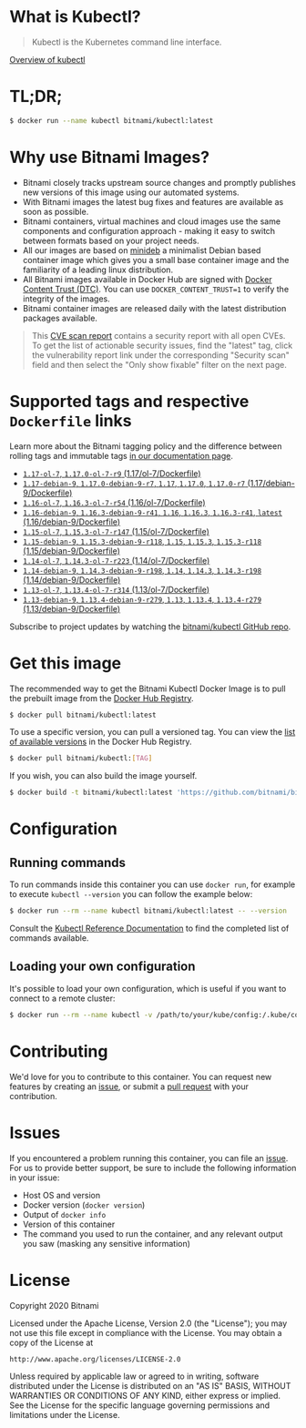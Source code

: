
# What is Kubectl?

> Kubectl is the Kubernetes command line interface.

[Overview of kubectl](https://kubernetes.io/docs/reference/kubectl/overview/)

# TL;DR;

```bash
$ docker run --name kubectl bitnami/kubectl:latest
```

# Why use Bitnami Images?

* Bitnami closely tracks upstream source changes and promptly publishes new versions of this image using our automated systems.
* With Bitnami images the latest bug fixes and features are available as soon as possible.
* Bitnami containers, virtual machines and cloud images use the same components and configuration approach - making it easy to switch between formats based on your project needs.
* All our images are based on [minideb](https://github.com/bitnami/minideb) a minimalist Debian based container image which gives you a small base container image and the familiarity of a leading linux distribution.
* All Bitnami images available in Docker Hub are signed with [Docker Content Trust (DTC)](https://docs.docker.com/engine/security/trust/content_trust/). You can use `DOCKER_CONTENT_TRUST=1` to verify the integrity of the images.
* Bitnami container images are released daily with the latest distribution packages available.


> This [CVE scan report](https://quay.io/repository/bitnami/kubectl?tab=tags) contains a security report with all open CVEs. To get the list of actionable security issues, find the "latest" tag, click the vulnerability report link under the corresponding "Security scan" field and then select the "Only show fixable" filter on the next page.

# Supported tags and respective `Dockerfile` links

Learn more about the Bitnami tagging policy and the difference between rolling tags and immutable tags [in our documentation page](https://docs.bitnami.com/containers/how-to/understand-rolling-tags-containers/).


* [`1.17-ol-7`, `1.17.0-ol-7-r9` (1.17/ol-7/Dockerfile)](https://github.com/bitnami/bitnami-docker-kubectl/blob/1.17.0-ol-7-r9/1.17/ol-7/Dockerfile)
* [`1.17-debian-9`, `1.17.0-debian-9-r7`, `1.17`, `1.17.0`, `1.17.0-r7` (1.17/debian-9/Dockerfile)](https://github.com/bitnami/bitnami-docker-kubectl/blob/1.17.0-debian-9-r7/1.17/debian-9/Dockerfile)
* [`1.16-ol-7`, `1.16.3-ol-7-r54` (1.16/ol-7/Dockerfile)](https://github.com/bitnami/bitnami-docker-kubectl/blob/1.16.3-ol-7-r54/1.16/ol-7/Dockerfile)
* [`1.16-debian-9`, `1.16.3-debian-9-r41`, `1.16`, `1.16.3`, `1.16.3-r41`, `latest` (1.16/debian-9/Dockerfile)](https://github.com/bitnami/bitnami-docker-kubectl/blob/1.16.3-debian-9-r41/1.16/debian-9/Dockerfile)
* [`1.15-ol-7`, `1.15.3-ol-7-r147` (1.15/ol-7/Dockerfile)](https://github.com/bitnami/bitnami-docker-kubectl/blob/1.15.3-ol-7-r147/1.15/ol-7/Dockerfile)
* [`1.15-debian-9`, `1.15.3-debian-9-r118`, `1.15`, `1.15.3`, `1.15.3-r118` (1.15/debian-9/Dockerfile)](https://github.com/bitnami/bitnami-docker-kubectl/blob/1.15.3-debian-9-r118/1.15/debian-9/Dockerfile)
* [`1.14-ol-7`, `1.14.3-ol-7-r223` (1.14/ol-7/Dockerfile)](https://github.com/bitnami/bitnami-docker-kubectl/blob/1.14.3-ol-7-r223/1.14/ol-7/Dockerfile)
* [`1.14-debian-9`, `1.14.3-debian-9-r198`, `1.14`, `1.14.3`, `1.14.3-r198` (1.14/debian-9/Dockerfile)](https://github.com/bitnami/bitnami-docker-kubectl/blob/1.14.3-debian-9-r198/1.14/debian-9/Dockerfile)
* [`1.13-ol-7`, `1.13.4-ol-7-r314` (1.13/ol-7/Dockerfile)](https://github.com/bitnami/bitnami-docker-kubectl/blob/1.13.4-ol-7-r314/1.13/ol-7/Dockerfile)
* [`1.13-debian-9`, `1.13.4-debian-9-r279`, `1.13`, `1.13.4`, `1.13.4-r279` (1.13/debian-9/Dockerfile)](https://github.com/bitnami/bitnami-docker-kubectl/blob/1.13.4-debian-9-r279/1.13/debian-9/Dockerfile)

Subscribe to project updates by watching the [bitnami/kubectl GitHub repo](https://github.com/bitnami/bitnami-docker-kubectl).

# Get this image

The recommended way to get the Bitnami Kubectl Docker Image is to pull the prebuilt image from the [Docker Hub Registry](https://hub.docker.com/r/bitnami/kubectl).

```bash
$ docker pull bitnami/kubectl:latest
```

To use a specific version, you can pull a versioned tag. You can view the [list of available versions](https://hub.docker.com/r/bitnami/kubectl/tags/) in the Docker Hub Registry.

```bash
$ docker pull bitnami/kubectl:[TAG]
```

If you wish, you can also build the image yourself.

```bash
$ docker build -t bitnami/kubectl:latest 'https://github.com/bitnami/bitnami-docker-kubectl.git#master:1.16/debian-9'
```

# Configuration

## Running commands

To run commands inside this container you can use `docker run`, for example to execute `kubectl --version` you can follow the example below:

```bash
$ docker run --rm --name kubectl bitnami/kubectl:latest -- --version
```

Consult the [Kubectl Reference Documentation](https://kubernetes.io/docs/reference/generated/kubectl/kubectl-commands) to find the completed list of commands available.

## Loading your own configuration

It's possible to load your own configuration, which is useful if you want to connect to a remote cluster:

```bash
$ docker run --rm --name kubectl -v /path/to/your/kube/config:/.kube/config bitnami/kubectl:latest
```

# Contributing

We'd love for you to contribute to this container. You can request new features by creating an [issue](https://github.com/bitnami/bitnami-docker-kubectl/issues), or submit a [pull request](https://github.com/bitnami/bitnami-docker-kubectl/pulls) with your contribution.

# Issues

If you encountered a problem running this container, you can file an [issue](https://github.com/bitnami/bitnami-docker-kubectl/issues). For us to provide better support, be sure to include the following information in your issue:

- Host OS and version
- Docker version (`docker version`)
- Output of `docker info`
- Version of this container
- The command you used to run the container, and any relevant output you saw (masking any sensitive information)

# License

Copyright 2020 Bitnami

Licensed under the Apache License, Version 2.0 (the "License");
you may not use this file except in compliance with the License.
You may obtain a copy of the License at

    http://www.apache.org/licenses/LICENSE-2.0

Unless required by applicable law or agreed to in writing, software
distributed under the License is distributed on an "AS IS" BASIS,
WITHOUT WARRANTIES OR CONDITIONS OF ANY KIND, either express or implied.
See the License for the specific language governing permissions and
limitations under the License.
